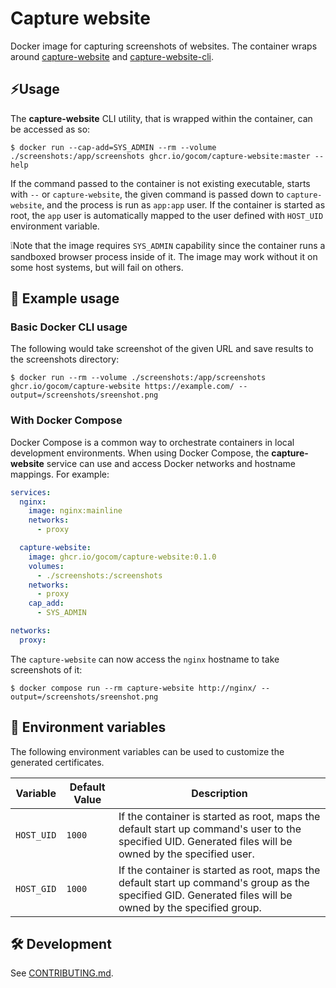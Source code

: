 Capture website
=====

Docker image for capturing screenshots of websites. The container wraps around
[capture-website](https://github.com/sindresorhus/capture-website) and
[capture-website-cli](https://github.com/sindresorhus/capture-website-cli).

⚡Usage
-----

The **capture-website** CLI utility, that is wrapped within the container, can be accessed as so:

```shell
$ docker run --cap-add=SYS_ADMIN --rm --volume ./screenshots:/app/screenshots ghcr.io/gocom/capture-website:master --help
```

If the command passed to the container is not existing executable, starts with `--` or `capture-website`,
the given command is passed down to `capture-website`, and the process is run as `app:app` user. If the container
is started as root, the `app` user is automatically mapped to the user defined with `HOST_UID` environment variable.

❕Note that the image requires `SYS_ADMIN` capability since the container runs a sandboxed browser process inside of
it. The image may work without it on some host systems, but will fail on others.

📝 Example usage
-----

### Basic Docker CLI usage

The following would take screenshot of the given URL and save results to the screenshots directory:

```shell
$ docker run --rm --volume ./screenshots:/app/screenshots ghcr.io/gocom/capture-website https://example.com/ --output=/screenshots/sreenshot.png
```

### With Docker Compose

Docker Compose is a common way to orchestrate containers in local development environments. When using Docker Compose,
the **capture-website** service can use and access Docker networks and hostname mappings. For example:

```yml
services:
  nginx:
    image: nginx:mainline
    networks:
      - proxy

  capture-website:
    image: ghcr.io/gocom/capture-website:0.1.0
    volumes:
      - ./screenshots:/screenshots
    networks:
      - proxy
    cap_add:
      - SYS_ADMIN

networks:
  proxy:
```

The `capture-website` can now access the `nginx` hostname to take screenshots of it:

```shell
$ docker compose run --rm capture-website http://nginx/ --output=/screenshots/sreenshot.png
```

🫧 Environment variables
-----

The following environment variables can be used to customize the generated certificates.

| Variable                   | Default Value                   | Description                                                                                                                                                |
|----------------------------|---------------------------------|------------------------------------------------------------------------------------------------------------------------------------------------------------|
| `HOST_UID`                 | `1000`                          | If the container is started as root, maps the default start up command's user to the specified UID. Generated files will be owned by the specified user.   |
| `HOST_GID`                 | `1000`                          | If the container is started as root, maps the default start up command's group as the specified GID. Generated files will be owned by the specified group. |

🛠️ Development
-----

See [CONTRIBUTING.md](https://raw.github.com/gocom/capture-website/master/CONTRIBUTING.md).
